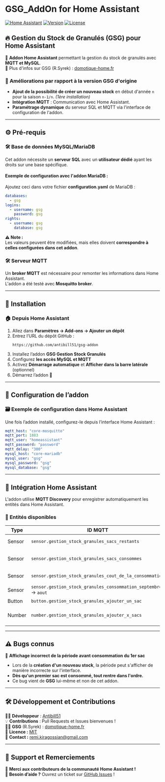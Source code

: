 # GSG_AddOn for Home Assistant

[![Home Assistant](https://img.shields.io/badge/Home%20Assistant-Addon-blue)](https://www.home-assistant.io/)
[![Version](https://img.shields.io/badge/Version-1.0.1-brightgreen)](https://github.com/antibill51/gsg-addon)
[![License](https://img.shields.io/badge/License-MIT-blue)](LICENSE)

## 🔥 Gestion du Stock de Granulés (GSG) pour Home Assistant

📌 **Addon Home Assistant** permettant la gestion du stock de granulés avec **MQTT et MySQL**.  
🔗 Plus d'infos sur GSG (R.Syrek) : [domotique-home.fr](https://domotique-home.fr/gestion-de-chauffage-stock-de-granules-gsg/)

### 📌 **Améliorations par rapport à la version GSG d'origine**
- **Ajout de la possibilité de créer un nouveau stock** en début d'année `n` pour la saison `n-1/n`. *(1ère installation)*
- **Intégration MQTT** : Communication avec Home Assistant.
- **Paramétrage dynamique** du serveur SQL et MQTT via l'interface de configuration de l'addon.

---

## ⚙️ **Pré-requis**
### 🛠️ **Base de données MySQL/MariaDB**
Cet addon nécessite un **serveur SQL** avec un **utilisateur dédié** ayant les droits sur une base spécifique.  

#### **Exemple de configuration avec l'addon MariaDB :**
Ajoutez ceci dans votre fichier **configuration.yaml** de MariaDB :  
```yaml
databases:
  - gsg
logins:
  - username: gsg
    password: gsg
rights:
  - username: gsg
    database: gsg
```
**⚠️ Note :**  
Les valeurs peuvent être modifiées, mais elles doivent **correspondre à celles configurées dans cet addon**.

### 🛠️ **Serveur MQTT**
Un **broker MQTT** est nécessaire pour remonter les informations dans Home Assistant.  
L'addon a été testé avec **Mosquitto broker**.

---

## 🚀 **Installation**
### 🏠 **Depuis Home Assistant**
1. Allez dans **Paramètres → Add-ons → Ajouter un dépôt**  
2. Entrez l’URL du dépôt GitHub :  
   ```
   https://github.com/antibill51/gsg-addon
   ```
3. Installez l’addon **GSG Gestion Stock Granulés**
4. Configurez **les accès MySQL et MQTT**
5. Activez **Démarrage automatique** et **Afficher dans la barre latérale** (optionnel)
6. Démarrez l’addon 🚀

---

## 🔧 **Configuration de l’addon**
### 🗃️ **Exemple de configuration dans Home Assistant**
Une fois l’addon installé, configurez-le depuis l’interface Home Assistant :  
```yaml
mqtt_host: "core-mosquitto"
mqtt_port: 1883
mqtt_user: "homeassistant"
mqtt_password: "password"
mqtt_delay: "300"
mysql_host: "core-mariadb"
mysql_user: "gsg"
mysql_password: "gsg"
mysql_database: "gsg"
```

---

## 💼 **Intégration Home Assistant**
L'addon utilise **MQTT Discovery** pour enregistrer automatiquement les entités dans Home Assistant.

### 📍 **Entités disponibles**
| Type         | ID MQTT | Description |
|-------------|-------------|-------------|
| Sensor | `sensor.gestion_stock_granules_sacs_restants` | Nombre de sacs restants |
| Sensor | `sensor.gestion_stock_granules_sacs_consommes` | Nombre de sacs consommés |
| Sensor | `sensor.gestion_stock_granules_cout_de_la_consommation` | Coût total de la consommation |
| Sensor | `sensor.gestion_stock_granules_consommation_septembre` → `aout` | Consommation mensuelle |
| Button | `button.gestion_stock_granules_ajouter_un_sac` | Ajout d'un sac |
| Number | `number.gestion_stock_granules_ajouter_x_sacs` | Ajouter plusieurs sacs (1 à 3) |

---

## ⚠️ **Bugs connus**
🐛 **Affichage incorrect de la période avant consommation du 1er sac**  
- Lors de la **création d'un nouveau stock**, la période peut s'afficher de manière incorrecte sur l'interface.  
- **Dès qu'un premier sac est consommé, tout rentre dans l'ordre.**  
- Ce bug vient de **GSG** lui-même et non de cet addon.

---

## 🛠️ **Développement et Contributions**
👨‍💻 **Développeur** : [Antibill51](https://github.com/antibill51)  
💡 **Contributions** : Pull Requests et Issues bienvenues !  
👨‍💻 **GSG** (R.Syrek) : [domotique-home.fr](https://domotique-home.fr/gestion-de-chauffage-stock-de-granules-gsg/)  
💜 **Licence :** [MIT](LICENSE)  
📧 **Contact :** remi.kiragossian@gmail.com  

---

## 🌟 **Support et Remerciements**
💬 **Merci aux contributeurs de la communauté Home Assistant !**  
📢 **Besoin d’aide ?** Ouvrez un ticket sur [GitHub Issues](https://github.com/antibill51/gsg-addon/issues) !

